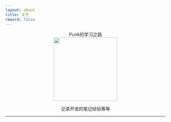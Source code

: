```yaml
---
layout: about
title: 关于
reward: false
---
```


 <center>Punk的学习之路</center>
<center><img src="https://punk8.github.io/assets/img/avatar.webp" width="200" height="200"/></center>

<center><p style="font-style='bold'">记录开发的笔记经验等等</p></center>

---
